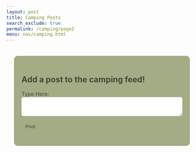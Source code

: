 ```yaml
---
layout: post 
title: Camping Posts
search_exclude: true
permalink: /camping/page2
menu: nav/camping.html
---
```

<style>
    .container {
        display: flex;
        flex-direction: column;
        align-items: center;
        width: 100%;
        max-width: 1200px;
        padding: 20px;
        box-sizing: border-box;
    }

    .form-container, .post-item {
        display: flex;
        flex-direction: column;
        width: 100%; 
        max-width: 800px; 
        background-color: #a4ac86;
        padding: 20px;
        border-radius: 10px;
        color: #414833;
        margin-bottom: 20px;
        box-sizing: border-box; 
    }

    .post-item h3, .post-item p {
        margin: 0 0 10px;
    }

    .form-container label {
        margin-bottom: 5px;
    }
    .form-container input, .form-container textarea {
        margin-bottom: 10px;
        padding: 10px;
        border-radius: 5px;
        border: none;
        width: 100%;
    }
    .form-container button {
        padding: 10px;
        border-radius: 5px;
        border: none;
        background-color: #a4ac86;
        color: #414833;
        cursor: pointer;
    }
    .details {
        display: flex;
        flex-direction: column;
        align-items: center;
        width: 100%;
        max-width: 1200px;
        padding: 20px;
        box-sizing: border-box;
    }

    .post-item h3 {
        margin: 0 0 10px;
    }
    .post-item p {
        margin: 5px 0;
    }

</style>

<div class="container">
    <div class="form-container">
        <h2>Add a post to the camping feed!</h2>
        <form id="postForm">
            <label for="comment">Type Here:</label>
            <textarea id="comment" name="comment" required></textarea>
            <input type="hidden" id="group_id" name="group_id" value="national parks">
            <input type="hidden" id="channel_id" name="channel_id" value="17">
            <button type="submit">Post</button>
        </form>
    </div>
</div>

<script type="module">
    import { pythonURI, fetchOptions } from '{{ site.baseurl }}/assets/js/api/config.js';

    /**
     * Handle form submission for adding a post
     */
    document.getElementById('postForm').addEventListener('submit', async function(event) {
        event.preventDefault();

        // Extract data from form
        const comment = document.getElementById('comment').value;
        const groupId = document.getElementById('group_id').value;
        const channelId = document.getElementById('channel_id').value;

        // Create API payload
        const postData = {
            title: title,
            comment: comment,
            group_id: groupId,
            channel_id: channelId
        };

        try {
            // Send POST request to backend
            const response = await fetch(`${pythonURI}/api/post`, {
                ...fetchOptions,
                method: 'POST',
                headers: {
                    'Content-Type': 'application/json'
                },
                body: JSON.stringify(postData)
            });

            if (!response.ok) {
                throw new Error('Failed to add post: ' + response.statusText);
            }

            alert('Post added successfully!');
            document.getElementById('postForm').reset();
            fetchData(channelId);
        } catch (error) {
            console.error('Error adding post:', error);
            alert('Error adding post: ' + error.message);
        }
    });

    /**
     * Fetch and display posts
     */
    async function fetchData(channelId) {
        try {
            const response = await fetch(`${pythonURI}/api/posts/filter`, {
                ...fetchOptions,
                method: 'POST',
                headers: {
                    'Content-Type': 'application/json'
                },
                body: JSON.stringify({ channel_id: channelId })
            });
            if (!response.ok) {
                throw new Error('Failed to fetch posts: ' + response.statusText);
            }

            const postData = await response.json();
            document.getElementById('count').innerHTML = `<h4>Number of Reviews: ${postData.length || 0}</h4>`;
            const detailsDiv = document.getElementById('details');
            detailsDiv.innerHTML = '';

            postData.forEach(post => {
                const postElement = document.createElement('div');
                postElement.className = 'post-item';
                postElement.innerHTML = `
                    <h3>${post.title}</h3>
                    <p><strong>Username:</strong> ${post.user_name}</p>
                    <p><strong>Comment:</strong> ${post.comment}</p>
                `;
                detailsDiv.appendChild(postElement);
            });
        } catch (error) {
            console.error('Error fetching data:', error);
        }
    }

    // Fetch posts on page load
    fetchData(17);
</script>
